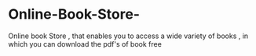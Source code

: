 # Online-Book-Store-
Online book Store , that enables you to access a wide variety of  books , in which you can download the pdf's of book free 
